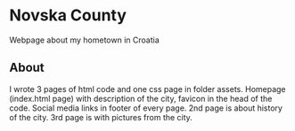 # Novska County

Webpage about my hometown in Croatia

## About

I wrote 3 pages of html code and one css page in folder assets. Homepage (index.html page) with description of the city,
favicon in the head of the code. Social media links in footer of every page.
2nd page is about history of the city.
3rd page is with pictures from the city.
